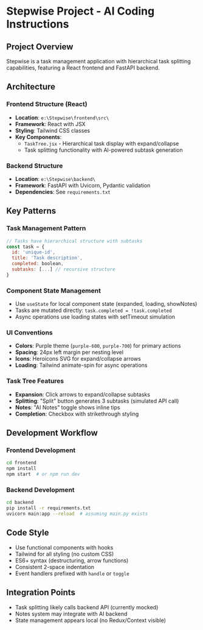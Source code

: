 # Stepwise Project - AI Coding Instructions

## Project Overview
Stepwise is a task management application with hierarchical task splitting capabilities, featuring a React frontend and FastAPI backend.

## Architecture

### Frontend Structure (React)
- **Location**: `e:\Stepwise\frontend\src\`
- **Framework**: React with JSX
- **Styling**: Tailwind CSS classes
- **Key Components**: 
  - `TaskTree.jsx` - Hierarchical task display with expand/collapse
  - Task splitting functionality with AI-powered subtask generation

### Backend Structure
- **Location**: `e:\Stepwise\backend\`
- **Framework**: FastAPI with Uvicorn, Pydantic validation
- **Dependencies**: See `requirements.txt`

## Key Patterns

### Task Management Pattern
```jsx
// Tasks have hierarchical structure with subtasks
const task = {
  id: 'unique-id',
  title: 'Task description',
  completed: boolean,
  subtasks: [...] // recursive structure
}
```

### Component State Management
- Use `useState` for local component state (expanded, loading, showNotes)
- Tasks are mutated directly: `task.completed = !task.completed`
- Async operations use loading states with setTimeout simulation

### UI Conventions
- **Colors**: Purple theme (`purple-600`, `purple-700`) for primary actions
- **Spacing**: 24px left margin per nesting level
- **Icons**: Heroicons SVG for expand/collapse arrows
- **Loading**: Tailwind animate-spin for async operations

### Task Tree Features
- **Expansion**: Click arrows to expand/collapse subtasks
- **Splitting**: "Split" button generates 3 subtasks (simulated API call)
- **Notes**: "AI Notes" toggle shows inline tips
- **Completion**: Checkbox with strikethrough styling

## Development Workflow

### Frontend Development
```bash
cd frontend
npm install
npm start  # or npm run dev
```

### Backend Development
```bash
cd backend
pip install -r requirements.txt
uvicorn main:app --reload  # assuming main.py exists
```

## Code Style
- Use functional components with hooks
- Tailwind for all styling (no custom CSS)
- ES6+ syntax (destructuring, arrow functions)
- Consistent 2-space indentation
- Event handlers prefixed with `handle` or `toggle`

## Integration Points
- Task splitting likely calls backend API (currently mocked)
- Notes system may integrate with AI backend
- State management appears local (no Redux/Context visible)
